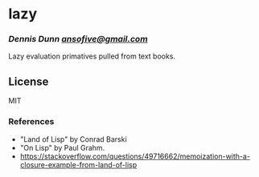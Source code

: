 # lazy
### _Dennis Dunn <ansofive@gmail.com>_

Lazy evaluation primatives pulled from text books.

## License

MIT

### References

- "Land of Lisp" by Conrad Barski
- "On Lisp" by Paul Grahm.
- https://stackoverflow.com/questions/49716662/memoization-with-a-closure-example-from-land-of-lisp